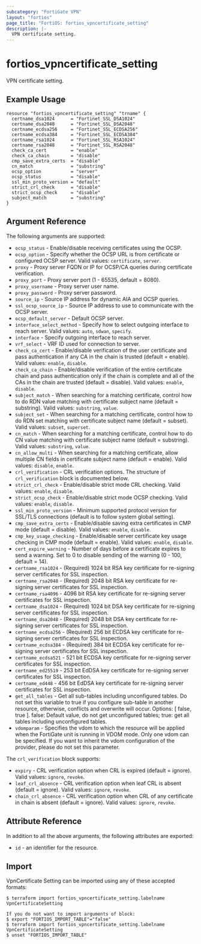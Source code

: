 ```yaml
---
subcategory: "FortiGate VPN"
layout: "fortios"
page_title: "FortiOS: fortios_vpncertificate_setting"
description: |-
  VPN certificate setting.
---
```


# fortios_vpncertificate_setting
VPN certificate setting.

## Example Usage

```hcl
resource "fortios_vpncertificate_setting" "trname" {
  certname_dsa1024      = "Fortinet_SSL_DSA1024"
  certname_dsa2048      = "Fortinet_SSL_DSA2048"
  certname_ecdsa256     = "Fortinet_SSL_ECDSA256"
  certname_ecdsa384     = "Fortinet_SSL_ECDSA384"
  certname_rsa1024      = "Fortinet_SSL_RSA1024"
  certname_rsa2048      = "Fortinet_SSL_RSA2048"
  check_ca_cert         = "enable"
  check_ca_chain        = "disable"
  cmp_save_extra_certs  = "disable"
  cn_match              = "substring"
  ocsp_option           = "server"
  ocsp_status           = "disable"
  ssl_min_proto_version = "default"
  strict_crl_check      = "disable"
  strict_ocsp_check     = "disable"
  subject_match         = "substring"
}
```

## Argument Reference

The following arguments are supported:

* `ocsp_status` - Enable/disable receiving certificates using the OCSP.
* `ocsp_option` - Specify whether the OCSP URL is from certificate or configured OCSP server. Valid values: `certificate`, `server`.
* `proxy` - Proxy server FQDN or IP for OCSP/CA queries during certificate verification.
* `proxy_port` - Proxy server port (1 - 65535, default = 8080).
* `proxy_username` - Proxy server user name.
* `proxy_password` - Proxy server password.
* `source_ip` - Source IP address for dynamic AIA and OCSP queries.
* `ssl_ocsp_source_ip` - Source IP address to use to communicate with the OCSP server.
* `ocsp_default_server` - Default OCSP server.
* `interface_select_method` - Specify how to select outgoing interface to reach server. Valid values: `auto`, `sdwan`, `specify`.
* `interface` - Specify outgoing interface to reach server.
* `vrf_select` - VRF ID used for connection to server.
* `check_ca_cert` - Enable/disable verification of the user certificate and pass authentication if any CA in the chain is trusted (default = enable). Valid values: `enable`, `disable`.
* `check_ca_chain` - Enable/disable verification of the entire certificate chain and pass authentication only if the chain is complete and all of the CAs in the chain are trusted (default = disable). Valid values: `enable`, `disable`.
* `subject_match` - When searching for a matching certificate, control how to do RDN value matching with certificate subject name (default = substring). Valid values: `substring`, `value`.
* `subject_set` - When searching for a matching certificate, control how to do RDN set matching with certificate subject name (default = subset). Valid values: `subset`, `superset`.
* `cn_match` - When searching for a matching certificate, control how to do CN value matching with certificate subject name (default = substring). Valid values: `substring`, `value`.
* `cn_allow_multi` - When searching for a matching certificate, allow multiple CN fields in certificate subject name (default = enable). Valid values: `disable`, `enable`.
* `crl_verification` - CRL verification options. The structure of `crl_verification` block is documented below.
* `strict_crl_check` - Enable/disable strict mode CRL checking. Valid values: `enable`, `disable`.
* `strict_ocsp_check` - Enable/disable strict mode OCSP checking. Valid values: `enable`, `disable`.
* `ssl_min_proto_version` - Minimum supported protocol version for SSL/TLS connections (default is to follow system global setting).
* `cmp_save_extra_certs` - Enable/disable saving extra certificates in CMP mode (default = disable). Valid values: `enable`, `disable`.
* `cmp_key_usage_checking` - Enable/disable server certificate key usage checking in CMP mode (default = enable). Valid values: `enable`, `disable`.
* `cert_expire_warning` - Number of days before a certificate expires to send a warning. Set to 0 to disable sending of the warning (0 - 100, default = 14).
* `certname_rsa1024` - (Required) 1024 bit RSA key certificate for re-signing server certificates for SSL inspection.
* `certname_rsa2048` - (Required) 2048 bit RSA key certificate for re-signing server certificates for SSL inspection.
* `certname_rsa4096` - 4096 bit RSA key certificate for re-signing server certificates for SSL inspection.
* `certname_dsa1024` - (Required) 1024 bit DSA key certificate for re-signing server certificates for SSL inspection.
* `certname_dsa2048` - (Required) 2048 bit DSA key certificate for re-signing server certificates for SSL inspection.
* `certname_ecdsa256` - (Required) 256 bit ECDSA key certificate for re-signing server certificates for SSL inspection.
* `certname_ecdsa384` - (Required) 384 bit ECDSA key certificate for re-signing server certificates for SSL inspection.
* `certname_ecdsa521` - 521 bit ECDSA key certificate for re-signing server certificates for SSL inspection.
* `certname_ed25519` - 253 bit EdDSA key certificate for re-signing server certificates for SSL inspection.
* `certname_ed448` - 456 bit EdDSA key certificate for re-signing server certificates for SSL inspection.
* `get_all_tables` - Get all sub-tables including unconfigured tables. Do not set this variable to true if you configure sub-table in another resource, otherwise, conflicts and overwrite will occur. Options: [ false, true ]. false: Default value, do not get unconfigured tables; true: get all tables including unconfigured tables. 
* `vdomparam` - Specifies the vdom to which the resource will be applied when the FortiGate unit is running in VDOM mode. Only one vdom can be specified. If you want to inherit the vdom configuration of the provider, please do not set this parameter.

The `crl_verification` block supports:

* `expiry` - CRL verification option when CRL is expired (default = ignore). Valid values: `ignore`, `revoke`.
* `leaf_crl_absence` - CRL verification option when leaf CRL is absent (default = ignore). Valid values: `ignore`, `revoke`.
* `chain_crl_absence` - CRL verification option when CRL of any certificate in chain is absent (default = ignore). Valid values: `ignore`, `revoke`.


## Attribute Reference

In addition to all the above arguments, the following attributes are exported:
* `id` - an identifier for the resource.

## Import

VpnCertificate Setting can be imported using any of these accepted formats:
```
$ terraform import fortios_vpncertificate_setting.labelname VpnCertificateSetting

If you do not want to import arguments of block:
$ export "FORTIOS_IMPORT_TABLE"="false"
$ terraform import fortios_vpncertificate_setting.labelname VpnCertificateSetting
$ unset "FORTIOS_IMPORT_TABLE"
```
